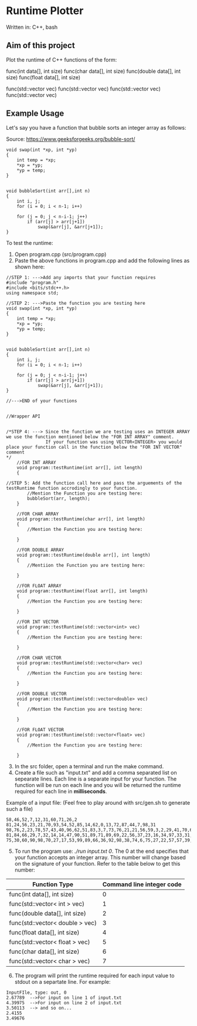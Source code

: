 # Runtime Plotter

Written in: C++, bash

## Aim of this project

Plot the runtime of C++ functions of the form:

func(int data[], int size)
func(char data[], int size)
func(double data[], int size)
func(float data[], int size)

func(std::vector<int> vec)
func(std::vector<char> vec)
func(std::vector<double> vec)
func(std::vector<float> vec)

## Example Usage

Let's say you have a function that bubble sorts an integer array as follows:

Source: https://www.geeksforgeeks.org/bubble-sort/

```
void swap(int *xp, int *yp)
{
    int temp = *xp;
    *xp = *yp;
    *yp = temp;
}


void bubbleSort(int arr[],int n)
{
    int i, j;
    for (i = 0; i < n-1; i++)    
     
    for (j = 0; j < n-i-1; j++)
        if (arr[j] > arr[j+1])
            swap(&arr[j], &arr[j+1]);
}
```

To test the runtime:
1. Open program.cpp (src/program.cpp)
2. Paste the above functions in program.cpp and add the following lines as shown here:

```
//STEP 1: --->Add any imports that your function requires
#include "program.h"
#include <bits/stdc++.h>
using namespace std;

//STEP 2: --->Paste the function you are testing here
void swap(int *xp, int *yp)
{
    int temp = *xp;
    *xp = *yp;
    *yp = temp;
}


void bubbleSort(int arr[],int n)
{
    int i, j;
    for (i = 0; i < n-1; i++)    
     
    for (j = 0; j < n-i-1; j++)
        if (arr[j] > arr[j+1])
            swap(&arr[j], &arr[j+1]);
}

//--->END of your functions


//Wrapper API


/*STEP 4: ---> Since the function we are testing uses an INTEGER ARRAY we use the function mentioned below the "FOR INT ARRAY" comment.
               If your function was using VECTOR<INTEGER> you would place your function call in the function below the "FOR INT VECTOR" comment
*/
    //FOR INT ARRAY
    void program::testRuntime(int arr[], int length)
    {

//STEP 5: Add the function call here and pass the arguements of the testRuntime function accrodingly to your function. 
        //Mention the Function you are testing here:
        bubbleSort(arr, length);
    }

    //FOR CHAR ARRAY
    void program::testRuntime(char arr[], int length)
    {
        //Mention the Function you are testing here:

    }

    //FOR DOUBLE ARRAY
    void program::testRuntime(double arr[], int length)
    {
        //Mentiion the Function you are testing here:

    }

    //FOR FLOAT ARRAY
    void program::testRuntime(float arr[], int length)
    {
        //Mention the Function you are testing here:

    }

    //FOR INT VECTOR
    void program::testRuntime(std::vector<int> vec)
    {
        //Mention the Function you are testing here:

    }

    //FOR CHAR VECTOR
    void program::testRuntime(std::vector<char> vec)
    {
        //Mention the Function you are testing here:

    }

    //FOR DOUBLE VECTOR
    void program::testRuntime(std::vector<double> vec)
    {
        //Mention the Function you are testing here:

    }

    //FOR FLOAT VECTOR
    void program::testRuntime(std::vector<float> vec)
    {
        //Mention the Function you are testing here:

    }
```

3. In the src folder, open a terminal and run the make command.
4. Create a file such as "input.txt" and add a comma separated list on sepearate lines. Each line is a separate input for your function. The function will be run on each line and you will be returned the runtime required for each line in **milliseconds**.

Example of a input file: (Feel free to play around with src/gen.sh to generate such a file)
```
58,46,52,7,12,31,60,71,26,2
81,24,56,23,21,70,93,54,52,85,14,62,0,13,72,87,44,7,98,31
98,76,2,23,78,57,43,40,96,62,51,83,3,7,73,76,21,21,56,59,3,2,29,41,70,69,65,30,64,39
81,84,66,29,7,32,14,14,47,90,51,89,71,89,69,22,56,37,23,16,34,97,33,31,52,56,66,62,61,33,44,35,92,91,45,11,8,83,56,14
75,30,60,90,98,70,27,17,53,99,89,66,36,92,98,38,74,6,75,27,22,57,57,39,15,95,14,55,19,57,92,63,32,23,31,37,51,32,45,2,7,75,70,19,14,49,60,88,33,7

```

5. To run the program use: *./run input.txt 0*. The 0 at the end specifies that your function accepts an integer array. This number will change based on the signature of your function. Refer to the table below to get this number:

|Function Type| Command line integer code |
| --- | --- |
| func(int data[], int size) | 0 |
| func(std::vector< int > vec) | 1 | 
| func(double data[], int size) | 2 |
| func(std::vector< double > vec) | 3 |
| func(float data[], int size) | 4 |
| func(std::vector< float > vec) | 5 |
| func(char data[], int size) | 6 |
| func(std::vector< char > vec) | 7 |
 
6. The program will print the runtime required for each input value to stdout on a separtate line. For example:
```
InputFIle, type: out, 0
2.67789  -->For input on line 1 of input.txt
4.39975  -->For input on line 2 of input.txt
3.50113  --> and so on...
2.4155
3.49676

```
